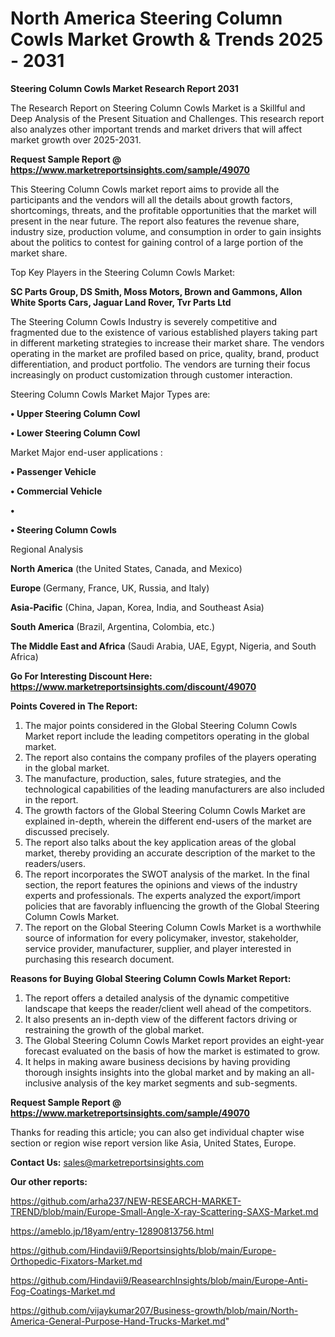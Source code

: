 # North America Steering Column Cowls Market Growth & Trends 2025 - 2031

<strong>Steering Column Cowls Market Research Report 2031</strong>

The Research Report on Steering Column Cowls Market is a Skillful and Deep Analysis of the Present Situation and Challenges. This research report also analyzes other important trends and market drivers that will affect market growth over 2025-2031.

<strong>Request Sample Report @ <a href=https://www.marketreportsinsights.com/sample/49070>https://www.marketreportsinsights.com/sample/49070</a></strong>

This Steering Column Cowls market report aims to provide all the participants and the vendors will all the details about growth factors, shortcomings, threats, and the profitable opportunities that the market will present in the near future. The report also features the revenue share, industry size, production volume, and consumption in order to gain insights about the politics to contest for gaining control of a large portion of the market share.

Top Key Players in the Steering Column Cowls Market:

<strong>SC Parts Group, DS Smith, Moss Motors, Brown and Gammons, Allon White Sports Cars, Jaguar Land Rover, Tvr Parts Ltd</strong>

The Steering Column Cowls Industry is severely competitive and fragmented due to the existence of various established players taking part in different marketing strategies to increase their market share. The vendors operating in the market are profiled based on price, quality, brand, product differentiation, and product portfolio. The vendors are turning their focus increasingly on product customization through customer interaction.

Steering Column Cowls Market Major Types are:

<strong>•  Upper Steering Column Cowl

•  Lower Steering Column Cowl</strong>

Market Major end-user applications :

<strong>•  Passenger Vehicle

•  Commercial Vehicle

•  

•  Steering Column Cowls</strong>

Regional Analysis

</u><strong><b>North America</b></strong> (the United States, Canada, and Mexico)

<strong><b>Europe </b></strong>(Germany, France, UK, Russia, and Italy)

<strong><b>Asia-Pacific</b></strong> (China, Japan, Korea, India, and Southeast Asia)

<strong><b>South America</b></strong> (Brazil, Argentina, Colombia, etc.)

<strong><b>The Middle East and Africa</b></strong> (Saudi Arabia, UAE, Egypt, Nigeria, and South Africa)

<strong>Go For Interesting Discount Here: <a href=https://www.marketreportsinsights.com/discount/49070>https://www.marketreportsinsights.com/discount/49070</a></strong>

<strong>Points Covered in The Report:</strong>
<ol>
  <li>The major points considered in the Global Steering Column Cowls Market report include the leading competitors operating in the global market.</li>
  <li>The report also contains the company profiles of the players operating in the global market.</li>
  <li>The manufacture, production, sales, future strategies, and the technological capabilities of the leading manufacturers are also included in the report.</li>
  <li>The growth factors of the Global Steering Column Cowls Market are explained in-depth, wherein the different end-users of the market are discussed precisely.</li>
  <li>The report also talks about the key application areas of the global market, thereby providing an accurate description of the market to the readers/users.</li>
  <li>The report incorporates the SWOT analysis of the market. In the final section, the report features the opinions and views of the industry experts and professionals. The experts analyzed the export/import policies that are favorably influencing the growth of the Global Steering Column Cowls Market.</li>
  <li>The report on the Global Steering Column Cowls Market is a worthwhile source of information for every policymaker, investor, stakeholder, service provider, manufacturer, supplier, and player interested in purchasing this research document.</li>
</ol>
<strong>Reasons for Buying Global Steering Column Cowls Market Report:</strong>

<ol>
  <li>The report offers a detailed analysis of the dynamic competitive landscape that keeps the reader/client well ahead of the competitors.</li>
  <li>It also presents an in-depth view of the different factors driving or restraining the growth of the global market.</li>
  <li>The Global Steering Column Cowls Market report provides an eight-year forecast evaluated on the basis of how the market is estimated to grow.</li>
  <li>It helps in making aware business decisions by having providing thorough insights insights into the global market and by making an all-inclusive analysis of the key market segments and sub-segments.</li>
</ol>
<strong>Request Sample Report @ <a href=https://www.marketreportsinsights.com/sample/49070>https://www.marketreportsinsights.com/sample/49070</a></strong>


Thanks for reading this article; you can also get individual chapter wise section or region wise report version like Asia, United States, Europe.

<strong>Contact Us:</strong>
sales@marketreportsinsights.com

<strong>Our other reports:</strong>

<a href=https://github.com/arha237/NEW-RESEARCH-MARKET-TREND/blob/main/Europe-Small-Angle-X-ray-Scattering-SAXS-Market.md>https://github.com/arha237/NEW-RESEARCH-MARKET-TREND/blob/main/Europe-Small-Angle-X-ray-Scattering-SAXS-Market.md</a>

<a href=https://ameblo.jp/18yam/entry-12890813756.html>https://ameblo.jp/18yam/entry-12890813756.html</a>

<a href=https://github.com/Hindavii9/Reportsinsights/blob/main/Europe-Orthopedic-Fixators-Market.md>https://github.com/Hindavii9/Reportsinsights/blob/main/Europe-Orthopedic-Fixators-Market.md</a>

<a href=https://github.com/Hindavii9/ReasearchInsights/blob/main/Europe-Anti-Fog-Coatings-Market.md>https://github.com/Hindavii9/ReasearchInsights/blob/main/Europe-Anti-Fog-Coatings-Market.md</a>

<a href=https://github.com/vijaykumar207/Business-growth/blob/main/North-America-General-Purpose-Hand-Trucks-Market.md>https://github.com/vijaykumar207/Business-growth/blob/main/North-America-General-Purpose-Hand-Trucks-Market.md</a>"
